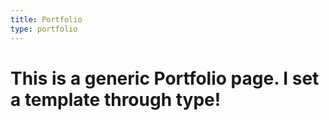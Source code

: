 ```yaml
---
title: Portfolio
type: portfolio
---
```


# This is a generic Portfolio page. I set a template through type!
